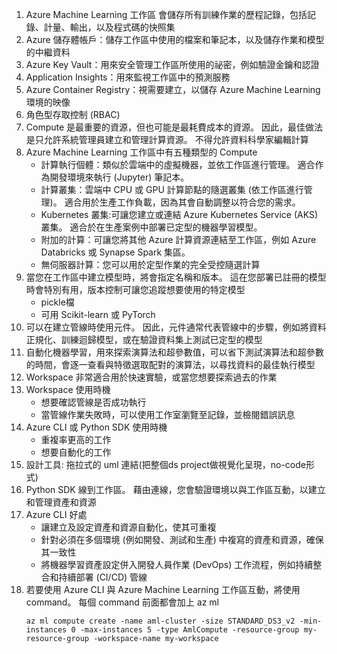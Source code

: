 1. Azure Machine Learning 工作區
會儲存所有訓練作業的歷程記錄，包括記錄、計量、輸出，以及程式碼的快照集
2. Azure 儲存體帳戶：儲存工作區中使用的檔案和筆記本，以及儲存作業和模型的中繼資料
3. Azure Key Vault：用來安全管理工作區所使用的祕密，例如驗證金鑰和認證
4. Application Insights：用來監視工作區中的預測服務
5. Azure Container Registry：視需要建立，以儲存 Azure Machine Learning 環境的映像
6. 角色型存取控制 (RBAC)
7. Compute 是最重要的資源，但也可能是最耗費成本的資源。 因此，最佳做法是只允許系統管理員建立和管理計算資源。 不得允許資料科學家編輯計算
8. Azure Machine Learning 工作區中有五種類型的 Compute
    - 計算執行個體：類似於雲端中的虛擬機器，並依工作區進行管理。 適合作為開發環境來執行 (Jupyter) 筆記本。
    - 計算叢集：雲端中 CPU 或 GPU 計算節點的隨選叢集 (依工作區進行管理)。 適合用於生產工作負載，因為其會自動調整以符合您的需求。
    - Kubernetes 叢集:可讓您建立或連結 Azure Kubernetes Service (AKS) 叢集。 適合於在生產案例中部署已定型的機器學習模型。
    - 附加的計算：可讓您將其他 Azure 計算資源連結至工作區，例如 Azure Databricks 或 Synapse Spark 集區。
    - 無伺服器計算：您可以用於定型作業的完全受控隨選計算
9. 當您在工作區中建立模型時，將會指定名稱和版本。 這在您部署已註冊的模型時會特別有用，版本控制可讓您追蹤想要使用的特定模型
    - pickle檔
    - 可用 Scikit-learn 或 PyTorch
10. 可以在建立管線時使用元件。 因此，元件通常代表管線中的步驟，例如將資料正規化、訓練迴歸模型，或在驗證資料集上測試已定型的模型
11. 自動化機器學習，用來探索演算法和超參數值，可以省下測試演算法和超參數的時間，會逐一查看與特徵選取配對的演算法，以尋找資料的最佳執行模型
12. Workspace 非常適合用於快速實驗，或當您想要探索過去的作業
13. Workspace 使用時機
    - 想要確認管線是否成功執行
    - 當管線作業失敗時，可以使用工作室瀏覽至記錄，並檢閱錯誤訊息
14. Azure CLI 或 Python SDK 使用時機
    - 重複率更高的工作
    - 想要自動化的工作
15. 設計工具: 拖拉式的 uml 連結(把整個ds project做視覺化呈現，no-code形式)
16. Python SDK 線到工作區。 藉由連線，您會驗證環境以與工作區互動，以建立和管理資產和資源
17. Azure CLI 好處
    - 讓建立及設定資產和資源自動化，使其可重複
    - 針對必須在多個環境 (例如開發、測試和生產) 中複寫的資產和資源，確保其一致性
    - 將機器學習資產設定併入開發人員作業 (DevOps) 工作流程，例如持續整合和持續部署 (CI/CD) 管線
18. 若要使用 Azure CLI 與 Azure Machine Learning 工作區互動，將使用 command。 每個 command 前面都會加上 az ml
    ```
    az ml compute create -name aml-cluster -size STANDARD_DS3_v2 -min-instances 0 -max-instances 5 -type AmlCompute -resource-group my-resource-group -workspace-name my-workspace
    ```
